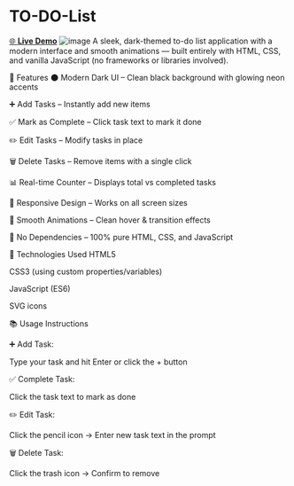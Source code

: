 # TO-DO-List
[🌐 **Live Demo**](https://alan-srivastava.github.io/TO-DO-List/)
![image](https://github.com/user-attachments/assets/9120cafa-ddc5-4292-8937-5634ec81a029)
A sleek, dark-themed to-do list application with a modern interface and smooth animations — built entirely with HTML, CSS, and vanilla JavaScript (no frameworks or libraries involved).


🚀 Features
🌑 Modern Dark UI – Clean black background with glowing neon accents

➕ Add Tasks – Instantly add new items

✅ Mark as Complete – Click task text to mark it done

✏️ Edit Tasks – Modify tasks in place

🗑️ Delete Tasks – Remove items with a single click

📊 Real-time Counter – Displays total vs completed tasks

📱 Responsive Design – Works on all screen sizes

🎯 Smooth Animations – Clean hover & transition effects

🔗 No Dependencies – 100% pure HTML, CSS, and JavaScript

🧪 Technologies Used
HTML5

CSS3 (using custom properties/variables)

JavaScript (ES6)

SVG icons

📚 Usage Instructions

➕ Add Task:

Type your task and hit Enter or click the + button

✅ Complete Task:

Click the task text to mark as done

✏️ Edit Task:

Click the pencil icon → Enter new task text in the prompt

🗑️ Delete Task:

Click the trash icon → Confirm to remove

